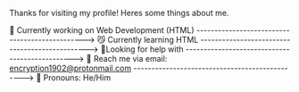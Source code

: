 Thanks for visiting my profile! Heres some things about me.


👾 Currently working on Web Development (HTML)
----------------------------------------------->
😼 Currently learning HTML
----------------------------------------------->
👀Looking for help with
-----------------------------------------------> 
📧 Reach me via email: encryption1902@protonmail.com
----------------------------------------------->
👻 Pronouns: He/Him

